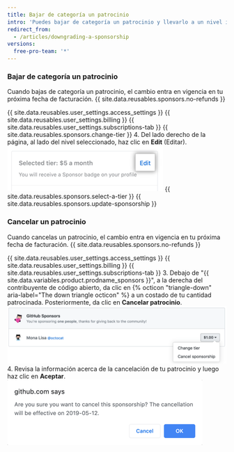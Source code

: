 ```yaml
---
title: Bajar de categoría un patrocinio
intro: 'Puedes bajar de categoría un patrocinio y llevarlo a un nivel inferior, o bien cancelar tu patrocinio.'
redirect_from:
  - /articles/downgrading-a-sponsorship
versions:
  free-pro-team: '*'
---
```


### Bajar de categoría un patrocinio

Cuando bajas de categoría un patrocinio, el cambio entra en vigencia en tu próxima fecha de facturación. {{ site.data.reusables.sponsors.no-refunds }}

{{ site.data.reusables.user_settings.access_settings }}
{{ site.data.reusables.user_settings.billing }}
{{ site.data.reusables.user_settings.subscriptions-tab }}
{{ site.data.reusables.sponsors.change-tier }}
4. Del lado derecho de la página, al lado del nivel seleccionado, haz clic en **Edit** (Editar). ![Botón Edit tier (Editar nivel)](/assets/images/help/billing/edit-tier-button.png)
{{ site.data.reusables.sponsors.select-a-tier }}
{{ site.data.reusables.sponsors.update-sponsorship }}

### Cancelar un patrocinio

Cuando cancelas un patrocinio, el cambio entra en vigencia en tu próxima fecha de facturación. {{ site.data.reusables.sponsors.no-refunds }}

{{ site.data.reusables.user_settings.access_settings }}
{{ site.data.reusables.user_settings.billing }}
{{ site.data.reusables.user_settings.subscriptions-tab }}
3. Debajo de "{{ site.data.variables.product.prodname_sponsors }}", a la derecha del contribuyente de código abierto, da clic en {% octicon "triangle-down" aria-label="The down triangle octicon" %} a un costado de tu cantidad patrocinada. Posteriormente, da clic en **Cancelar patrocinio**. ![Botón Cancelar patrocinio](/assets/images/help/billing/edit-sponsor-billing.png)
4. Revisa la información acerca de la cancelación de tu patrocinio y luego haz clic en **Aceptar**. ![Casilla de confirmación de cancelación](/assets/images/help/billing/confirm-sponsorship-cancellation.png)
